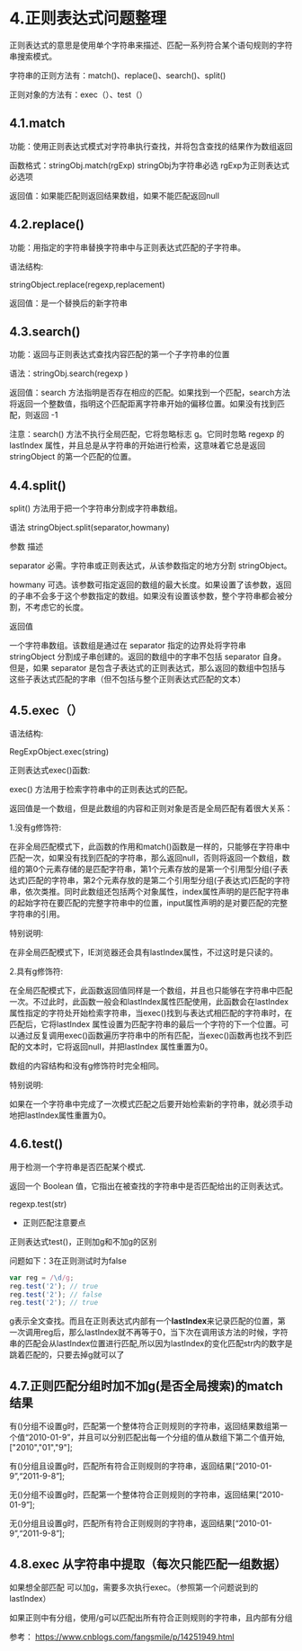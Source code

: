 # 4.正则表达式问题整理

正则表达式的意思是使用单个字符串来描述、匹配一系列符合某个语句规则的字符串搜索模式。

字符串的正则方法有：match()、replace()、search()、split()

正则对象的方法有：exec（）、test（）

## 4.1.match

功能：使用正则表达式模式对字符串执行查找，并将包含查找的结果作为数组返回

函数格式：stringObj.match(rgExp) stringObj为字符串必选 rgExp为正则表达式必选项

返回值：如果能匹配则返回结果数组，如果不能匹配返回null

## 4.2.replace()

功能：用指定的字符串替换字符串中与正则表达式匹配的子字符串。

语法结构:

stringObject.replace(regexp,replacement)

返回值：是一个替换后的新字符串

## 4.3.search()

功能：返回与正则表达式查找内容匹配的第一个子字符串的位置

语法：stringObj.search(regexp )

返回值：search 方法指明是否存在相应的匹配。如果找到一个匹配，search方法将返回一个整数值，指明这个匹配距离字符串开始的偏移位置。如果没有找到匹配，则返回 -1

注意：search() 方法不执行全局匹配，它将忽略标志 g。它同时忽略 regexp 的 lastIndex 属性，并且总是从字符串的开始进行检索，这意味着它总是返回 stringObject 的第一个匹配的位置。

## 4.4.split()

split() 方法用于把一个字符串分割成字符串数组。

语法
stringObject.split(separator,howmany)

参数 描述

separator 必需。字符串或正则表达式，从该参数指定的地方分割 stringObject。

howmany 可选。该参数可指定返回的数组的最大长度。如果设置了该参数，返回的子串不会多于这个参数指定的数组。如果没有设置该参数，整个字符串都会被分割，不考虑它的长度。

返回值

一个字符串数组。该数组是通过在 separator 指定的边界处将字符串 stringObject 分割成子串创建的。返回的数组中的字串不包括 separator 自身。
但是，如果 separator 是包含子表达式的正则表达式，那么返回的数组中包括与这些子表达式匹配的字串（但不包括与整个正则表达式匹配的文本）

## 4.5.exec（）

语法结构:

RegExpObject.exec(string)

正则表达式exec()函数:

exec() 方法用于检索字符串中的正则表达式的匹配。

返回值是一个数组，但是此数组的内容和正则对象是否是全局匹配有着很大关系：

1.没有g修饰符:

在非全局匹配模式下，此函数的作用和match()函数是一样的，只能够在字符串中匹配一次，如果没有找到匹配的字符串，那么返回null，否则将返回一个数组，数组的第0个元素存储的是匹配字符串，第1个元素存放的是第一个引用型分组(子表达式)匹配的字符串，第2个元素存放的是第二个引用型分组(子表达式)匹配的字符串，依次类推。同时此数组还包括两个对象属性，index属性声明的是匹配字符串的起始字符在要匹配的完整字符串中的位置，input属性声明的是对要匹配的完整字符串的引用。

特别说明:

在非全局匹配模式下，IE浏览器还会具有lastIndex属性，不过这时是只读的。

2.具有g修饰符:

在全局匹配模式下，此函数返回值同样是一个数组，并且也只能够在字符串中匹配一次。不过此时，此函数一般会和lastIndex属性匹配使用，此函数会在lastIndex属性指定的字符处开始检索字符串，当exec()找到与表达式相匹配的字符串时，在匹配后，它将lastIndex 属性设置为匹配字符串的最后一个字符的下一个位置。可以通过反复调用exec()函数遍历字符串中的所有匹配，当exec()函数再也找不到匹配的文本时，它将返回null，并把lastIndex 属性重置为0。

数组的内容结构和没有g修饰符时完全相同。

特别说明:

如果在一个字符串中完成了一次模式匹配之后要开始检索新的字符串，就必须手动地把lastIndex属性重置为0。

## 4.6.test()

用于检测一个字符串是否匹配某个模式.

返回一个 Boolean 值，它指出在被查找的字符串中是否匹配给出的正则表达式。

regexp.test(str)

* 正则匹配注意要点

正则表达式test()，正则加g和不加g的区别

问题如下：3在正则测试时为false

```js
var reg = /\d/g;
reg.test('2'); // true
reg.test('2'); // false
reg.test('2'); // true
```

g表示全文查找。而且在正则表达式内部有一个**lastIndex**来记录匹配的位置，第一次调用reg后，那么lastIndex就不再等于0，当下次在调用该方法的时候，字符串的匹配会从lastIndex位置进行匹配,所以因为lastIndex的变化匹配str内的数字是跳着匹配的，只要去掉g就可以了

## 4.7.正则匹配分组时加不加g(是否全局搜索)的match结果

有()分组不设置g时，匹配第一个整体符合正则规则的字符串，返回结果数组第一个值“2010-01-9”，并且可以分别匹配出每一个分组的值从数组下第二个值开始,["2010","01","9"];

有()分组且设置g时，匹配所有符合正则规则的字符串，返回结果[“2010-01-9”,“2011-9-8”];

无()分组不设置g时，匹配第一个整体符合正则规则的字符串，返回结果[“2010-01-9”];

无()分组且设置g时，匹配所有符合正则规则的字符串，返回结果[“2010-01-9”,“2011-9-8”];

## 4.8.exec 从字符串中提取（每次只能匹配一组数据）

如果想全部匹配  可以加g，需要多次执行exec。（参照第一个问题说到的lastIndex）

如果正则中有分组，使用/g可以匹配出所有符合正则规则的字符串，且内部有分组

参考： https://www.cnblogs.com/fangsmile/p/14251949.html